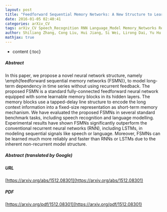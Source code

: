 ```yaml
---
layout: post
title: "Feedforward Sequential Memory Networks: A New Structure to Learn Long-term Dependency"
date: 2016-01-05 02:40:41
categories: arXiv_CV
tags: arXiv_CV Speech_Recognition RNN Language_Model Memory_Networks Recognition
author: Shiliang Zhang, Cong Liu, Hui Jiang, Si Wei, Lirong Dai, Yu Hu
mathjax: true
---
```


* content
{:toc}

##### Abstract
In this paper, we propose a novel neural network structure, namely \emph{feedforward sequential memory networks (FSMN)}, to model long-term dependency in time series without using recurrent feedback. The proposed FSMN is a standard fully-connected feedforward neural network equipped with some learnable memory blocks in its hidden layers. The memory blocks use a tapped-delay line structure to encode the long context information into a fixed-size representation as short-term memory mechanism. We have evaluated the proposed FSMNs in several standard benchmark tasks, including speech recognition and language modelling. Experimental results have shown FSMNs significantly outperform the conventional recurrent neural networks (RNN), including LSTMs, in modeling sequential signals like speech or language. Moreover, FSMNs can be learned much more reliably and faster than RNNs or LSTMs due to the inherent non-recurrent model structure.

##### Abstract (translated by Google)


##### URL
[https://arxiv.org/abs/1512.08301](https://arxiv.org/abs/1512.08301)

##### PDF
[https://arxiv.org/pdf/1512.08301](https://arxiv.org/pdf/1512.08301)

